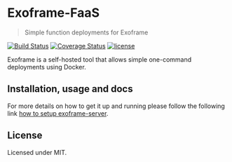 # Exoframe-FaaS

> Simple function deployments for Exoframe

[![Build Status](https://travis-ci.org/exoframejs/exoframe-faas.svg?branch=master)](https://travis-ci.org/exoframejs/exoframe-faas)
[![Coverage Status](https://coveralls.io/repos/github/exoframejs/exoframe-faas/badge.svg?branch=master)](https://coveralls.io/github/exoframejs/exoframe-faas?branch=master)
[![license](https://img.shields.io/github/license/mashape/apistatus.svg)](https://opensource.org/licenses/MIT)

Exoframe is a self-hosted tool that allows simple one-command deployments using Docker.

## Installation, usage and docs

For more details on how to get it up and running please follow the following link [how to setup exoframe-server](https://github.com/exoframejs/exoframe/tree/master/docs).

## License

Licensed under MIT.
